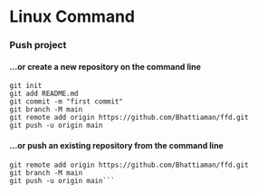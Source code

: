 # Linux Command
### Push project
#### …or create a new repository on the command line
```
git init
git add README.md
git commit -m "first commit"
git branch -M main
git remote add origin https://github.com/Bhattiaman/ffd.git
git push -u origin main
```

#### …or push an existing repository from the command line

```
git remote add origin https://github.com/Bhattiaman/ffd.git
git branch -M main
git push -u origin main```